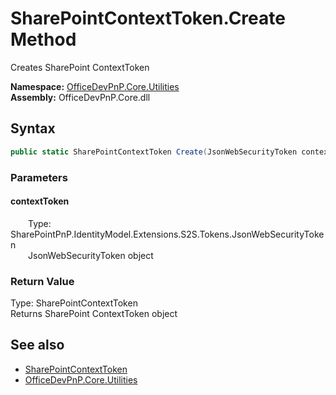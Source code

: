 # SharePointContextToken.Create Method  
 Creates SharePoint ContextToken   

**Namespace:** [OfficeDevPnP.Core.Utilities](OfficeDevPnP.Core.Utilities.md)  
**Assembly:** OfficeDevPnP.Core.dll  
## Syntax
```C#
public static SharePointContextToken Create(JsonWebSecurityToken contextToken)
```
### Parameters
#### contextToken  
&emsp;&emsp;Type: SharePointPnP.IdentityModel.Extensions.S2S.Tokens.JsonWebSecurityToken  
&emsp;&emsp;JsonWebSecurityToken object  

  

### Return Value
Type: SharePointContextToken  
Returns SharePoint ContextToken object  


## See also
- [SharePointContextToken](OfficeDevPnP.Core.Utilities.SharePointContextToken.md) 
- [OfficeDevPnP.Core.Utilities](OfficeDevPnP.Core.Utilities.md) 
